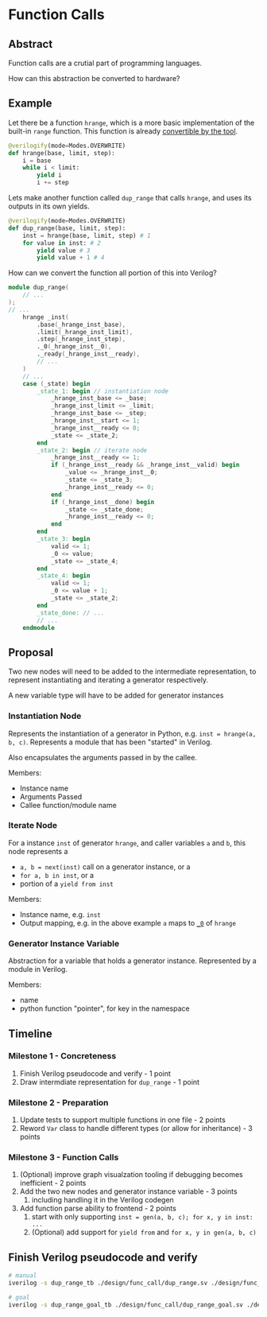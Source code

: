 # Function Calls

## Abstract

Function calls are a crutial part of programming languages.

How can this abstraction be converted to hardware?

## Example

Let there be a function `hrange`, which is a more basic implementation of the built-in `range` function. This function is already [convertible by the tool](./hrange.sv).

```python
@verilogify(mode=Modes.OVERWRITE)
def hrange(base, limit, step):
    i = base
    while i < limit:
        yield i
        i += step
```

Lets make another function called `dup_range` that calls `hrange`, and uses its outputs in its own yields.

```python
@verilogify(mode=Modes.OVERWRITE)
def dup_range(base, limit, step):
    inst = hrange(base, limit, step) # 1
    for value in inst: # 2
        yield value # 3
        yield value + 1 # 4
```

How can we convert the function all portion of this into Verilog?

```verilog
module dup_range(
    // ...
);
// ...
    hrange _inst(
        .base(_hrange_inst_base),
        .limit(_hrange_inst_limit),
        .step(_hrange_inst_step),
        ._0(_hrange_inst__0),
        ._ready(_hrange_inst__ready),
        // ...
    )
    // ...
    case (_state) begin
        _state_1: begin // instantiation node
            _hrange_inst_base <= _base;
            _hrange_inst_limit <= _limit;
            _hrange_inst_base <= _step;
            _hrange_inst__start <= 1;
            _hrange_inst__ready <= 0;
            _state <= _state_2;
        end
        _state_2: begin // iterate node
            _hrange_inst__ready <= 1;
            if (_hrange_inst__ready && _hrange_inst__valid) begin
                _value <= _hrange_inst__0;
                _state <= _state_3;
                _hrange_inst__ready <= 0;
            end
            if (_hrange_inst__done) begin
                _state <= _state_done;
                _hrange_inst__ready <= 0;
            end
        end
        _state_3: begin
            valid <= 1;
            _0 <= value;
            _state <= _state_4;
        end
        _state_4: begin
            valid <= 1;
            _0 <= value + 1;
            _state <= _state_2;
        end
        _state_done: // ...
        // ...
    endmodule
```

## Proposal

Two new nodes will need to be added to the intermediate representation, to represent instantiating and iterating a generator respectively.

A new variable type will have to be added for generator instances

### Instantiation Node

Represents the instantiation of a generator in Python, e.g. `inst = hrange(a, b, c)`.
Represents a module that has been "started" in Verilog.

Also encapsulates the arguments passed in by the callee.

Members:

- Instance name
- Arguments Passed
- Callee function/module name

### Iterate Node

For a instance `inst` of generator `hrange`, and caller variables `a` and `b`, this node represents a

- `a, b = next(inst)` call on a generator instance, or a
- `for a, b in inst`, or a
- portion of a `yield from inst`

Members:

- Instance name, e.g. `inst`
- Output mapping, e.g. in the above example `a` maps to [`_0`](./hrange.sv) of `hrange`

### Generator Instance Variable

Abstraction for a variable that holds a generator instance.
Represented by a module in Verilog.

Members:

- name
- python function "pointer", for key in the namespace

## Timeline

### Milestone 1 - Concreteness

1. Finish Verilog pseudocode and verify - 1 point
1. Draw intermdiate representation for `dup_range` - 1 point

### Milestone 2 - Preparation

1. Update tests to support multiple functions in one file - 2 points
1. Reword `Var` class to handle different types (or allow for inheritance) - 3 points

### Milestone 3 - Function Calls

1. (Optional) improve graph visualzation tooling if debugging becomes inefficient - 2 points
1. Add the two new nodes and generator instance variable - 3 points
   1. including handling it in the Verilog codegen
1. Add function parse ability to frontend - 2 points
   1. start with only supporting `inst = gen(a, b, c); for x, y in inst: ...`
   1. (Optional) add support for `yield from` and `for x, y in gen(a, b, c)`

## Finish Verilog pseudocode and verify

```bash
# manual
iverilog -s dup_range_tb ./design/func_call/dup_range.sv ./design/func_call/dup_range_tb.sv ./design/func_call/hrange.sv -g2005-sv -o output.log && vvp output.log

# goal
iverilog -s dup_range_goal_tb ./design/func_call/dup_range_goal.sv ./design/func_call/dup_range_goal_tb.sv ./design/func_call/hrange.sv -g2005-sv -o output.log && vvp output.log
```

